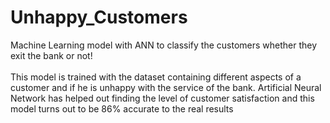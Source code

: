 # Unhappy_Customers
Machine Learning model with ANN to classify the customers whether they exit the bank or not!
</br></br>
This model is trained with the dataset containing different aspects of a customer and if he is unhappy with the service of the bank. Artificial Neural Network has helped out finding the level of customer satisfaction and this model turns out to be 86% accurate to the real results
